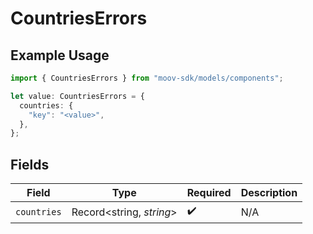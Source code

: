 # CountriesErrors

## Example Usage

```typescript
import { CountriesErrors } from "moov-sdk/models/components";

let value: CountriesErrors = {
  countries: {
    "key": "<value>",
  },
};
```

## Fields

| Field                    | Type                     | Required                 | Description              |
| ------------------------ | ------------------------ | ------------------------ | ------------------------ |
| `countries`              | Record<string, *string*> | :heavy_check_mark:       | N/A                      |